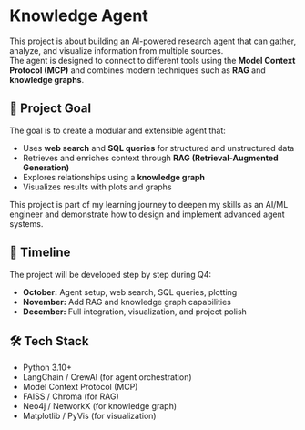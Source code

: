 # Knowledge Agent

This project is about building an AI-powered research agent that can gather, analyze, and visualize information from multiple sources.  
The agent is designed to connect to different tools using the **Model Context Protocol (MCP)** and combines modern techniques such as **RAG** and **knowledge graphs**.

## 🚀 Project Goal
The goal is to create a modular and extensible agent that:
- Uses **web search** and **SQL queries** for structured and unstructured data
- Retrieves and enriches context through **RAG (Retrieval-Augmented Generation)**
- Explores relationships using a **knowledge graph**
- Visualizes results with plots and graphs

This project is part of my learning journey to deepen my skills as an AI/ML engineer and demonstrate how to design and implement advanced agent systems.

## 📅 Timeline
The project will be developed step by step during Q4:
- **October:** Agent setup, web search, SQL queries, plotting
- **November:** Add RAG and knowledge graph capabilities
- **December:** Full integration, visualization, and project polish

## 🛠 Tech Stack
- Python 3.10+
- LangChain / CrewAI (for agent orchestration)
- Model Context Protocol (MCP)
- FAISS / Chroma (for RAG)
- Neo4j / NetworkX (for knowledge graph)
- Matplotlib / PyVis (for visualization)
